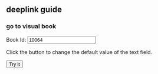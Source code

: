 ## deeplink guide

### go to visual book

Book Id: <input type="text" id="bookid" value="10064">
<p>Click the button to change the default value of the text field.</p>
<button type="button" onclick="myFunction()">Try it</button>
<script>
function myFunction() {
  let deeplinkurl = "chapter://?type=1&storytype=1&bookid=" + document.getElementById("bookid") + "&bottomid=0"
  console.log(deeplinkurl)
  window.open(deeplinkurl,"_system")
}
</script>
</body>
</html>
